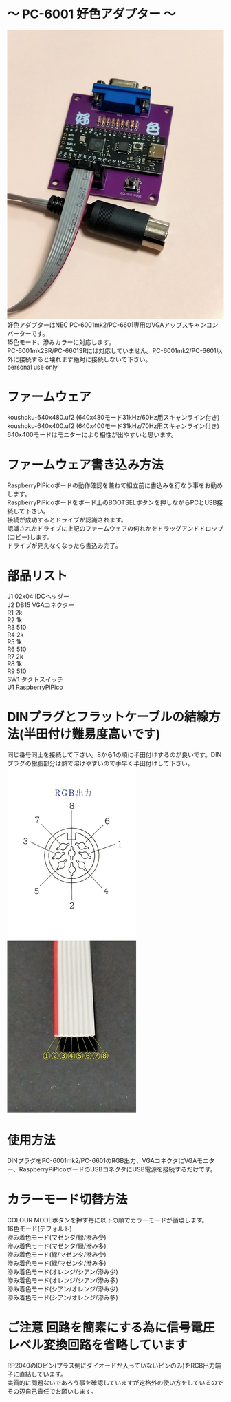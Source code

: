 # ～ PC-6001 好色アダプター ～
![好色アダプター](/koushoku.jpg)  
好色アダプターはNEC PC-6001mk2/PC-6601専用のVGAアップスキャンコンバーターです。  
15色モード、滲みカラーに対応します。  
PC-6001mk2SR/PC-6601SRには対応していません。PC-6001mk2/PC-6601以外に接続すると壊れます絶対に接続しないで下さい。  
personal use only  

# ファームウェア
koushoku-640x480.uf2 (640x480モード31kHz/60Hz用スキャンライン付き)  
koushoku-640x400.uf2 (640x400モード31kHz/70Hz用スキャンライン付き)  
640x400モードはモニターにより相性が出やすいと思います。  

# ファームウェア書き込み方法
RaspberryPiPicoボードの動作確認を兼ねて組立前に書込みを行なう事をお勧めします。  
RaspberryPiPicoボードをボード上のBOOTSELボタンを押しながらPCとUSB接続して下さい。  
接続が成功するとドライブが認識されます。  
認識されたドライブに上記のファームウェアの何れかをドラッグアンドドロップ(コピー)します。  
ドライブが見えなくなったら書込み完了。  

# 部品リスト
J1 02x04 IDCヘッダー  
J2 DB15 VGAコネクター  
R1 2k  
R2 1k  
R3 510  
R4 2k  
R5 1k  
R6 510  
R7 2k  
R8 1k  
R9 510  
SW1 タクトスイッチ  
U1 RaspberryPiPico  

# DINプラグとフラットケーブルの結線方法(半田付け難易度高いです)
同じ番号同士を接続して下さい。8から1の順に半田付けするのが良いです。DINプラグの樹脂部分は熱で溶けやすいので手早く半田付けして下さい。  
![DIN](/DIN.png)![ケーブル](/cable.jpg)  

# 使用方法
DINプラグをPC-6001mk2/PC-6601のRGB出力、VGAコネクタにVGAモニター、RaspberryPiPicoボードのUSBコネクタにUSB電源を接続するだけです。  

# カラーモード切替方法
COLOUR MODEボタンを押す毎に以下の順でカラーモードが循環します。  
16色モード(デフォルト)  
滲み着色モード(マゼンタ/緑/滲み少)  
滲み着色モード(マゼンタ/緑/滲み多)  
滲み着色モード(緑/マゼンタ/滲み少)  
滲み着色モード(緑/マゼンタ/滲み多)  
滲み着色モード(オレンジ/シアン/滲み少)  
滲み着色モード(オレンジ/シアン/滲み多)  
滲み着色モード(シアン/オレンジ/滲み少)  
滲み着色モード(シアン/オレンジ/滲み多)  

# ご注意 回路を簡素にする為に信号電圧レベル変換回路を省略しています
RP2040のIOピン(プラス側にダイオードが入っていないピンのみ)をRGB出力端子に直結しています。  
実質的に問題ないであろう事を確認していますが定格外の使い方をしているのでその辺自己責任でお願いします。  
